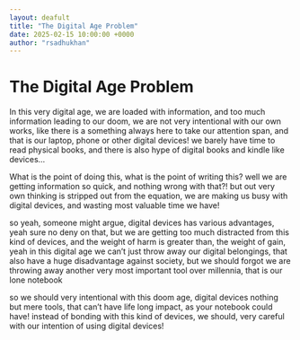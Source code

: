 ```yaml
---
layout: deafult
title: "The Digital Age Problem"
date: 2025-02-15 10:00:00 +0000
author: "rsadhukhan"
---
```



# The Digital Age Problem

In this very digital age, we are loaded with information, and too much information leading to our doom, we are not very intentional with our own works, like there is a something always here to take our attention span, and that is our laptop, phone or other digital devices! we barely have time to read physical books, and there is also hype of digital books and kindle like devices… 

What is the point of doing this, what is the point of writing this? well we are getting information so quick, and nothing wrong with that?! but out very own thinking is stripped out from the equation, we are making us busy with digital devices, and wasting most valuable time we have! 

so yeah, someone might argue, digital devices has various advantages, yeah sure no deny on that, but we are getting too much distracted from this kind of devices, and the weight of harm is greater than, the weight of gain, yeah in this digital age we can’t just throw away our digital belongings, that also have a huge disadvantage against society, but we should forgot we are throwing away another very most important tool over millennia, that is our lone notebook

so we should very intentional with this doom age, digital devices nothing but mere tools, that can’t have life long impact, as your notebook could have! instead of bonding with this kind of devices, we should, very careful with our intention of using digital devices!